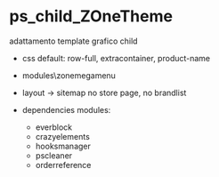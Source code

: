 # ps_child_ZOneTheme
adattamento template grafico child
+ css default:
   row-full, extracontainer, product-name
+ modules\zonemegamenu
+ layout -> sitemap
  no store page, no brandlist

+  dependencies modules:
   - everblock
   - crazyelements
   - hooksmanager
   - pscleaner
   - orderreference